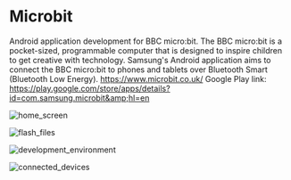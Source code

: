 # Microbit
Android application development for BBC micro:bit.   The BBC micro:bit is a pocket-sized, programmable computer that is designed to inspire children to get creative with technology. Samsung's Android application aims to connect the BBC micro:bit to phones and tablets over Bluetooth Smart (Bluetooth Low Energy).  https://www.microbit.co.uk/  Google Play link: https://play.google.com/store/apps/details?id=com.samsung.microbit&amp;hl=en

![home_screen](https://cloud.githubusercontent.com/assets/14942202/22804074/5d9a88c0-ef0f-11e6-802a-0d5b8db1cd83.png)

![flash_files](https://cloud.githubusercontent.com/assets/14942202/22804256/27dfe38c-ef10-11e6-9389-c67122dab82a.png)

![development_environment](https://cloud.githubusercontent.com/assets/14942202/22804263/35410a4c-ef10-11e6-8ebe-70682e9211eb.png)

![connected_devices](https://cloud.githubusercontent.com/assets/14942202/22804270/3a583834-ef10-11e6-916c-43410ffff550.png)
